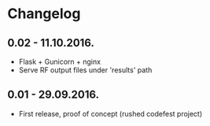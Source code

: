 # Changelog

## 0.02 - 11.10.2016.
* Flask + Gunicorn + nginx
* Serve RF output files under 'results' path

## 0.01 - 29.09.2016.
* First release, proof of concept (rushed codefest project)

